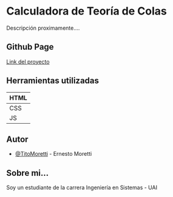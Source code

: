 # Calculadora de Teoría de Colas

Descripción proximamente....

## Github Page

 <a href="https://titomoretti.github.io/Calculadora-Teoria-de-Colas/">Link del proyecto</a>

## Herramientas utilizadas

| HTML |
| :-- |
| CSS |
| JS |

## Autor

- [@TitoMoretti](https://www.github.com/TitoMoretti) - Ernesto Moretti

## Sobre mi...

Soy un estudiante de la carrera Ingeniería en Sistemas - UAI
